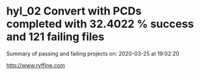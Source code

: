 # hyl_02 Convert with PCDs completed with 32.4022 % success and 121 failing files

Summary of passing and failing projects on: 2020-03-25 at 19:02:20

http://www.ryffine.com
